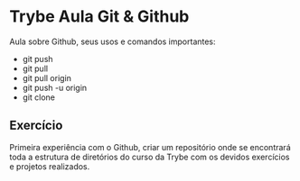 # Trybe Aula Git & Github

Aula sobre Github, seus usos e comandos importantes:
- git push
- git pull
- git pull origin <branch>
- git push -u origin <branch>
- git clone

## Exercício
Primeira experiência com o Github, criar um repositório onde se encontrará toda a estrutura de diretórios do curso da Trybe com os devidos exercícios e projetos realizados.